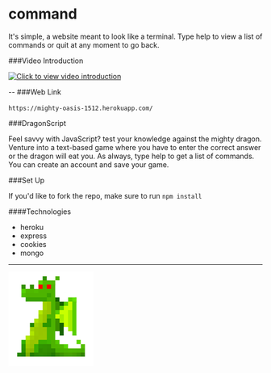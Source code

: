 # command
It's simple, a website meant to look like a terminal. Type help to view a list of commands or quit at any moment to go back.

###Video Introduction

[![Click to view video introduction](https://i.ytimg.com/vi_webp/xMkXaSYo6c8/mqdefault.webp)](https://youtu.be/xMkXaSYo6c8 "Quick Intro")

--
###Web Link

`https://mighty-oasis-1512.herokuapp.com/`

###DragonScript

Feel savvy with JavaScript? test your knowledge against the mighty dragon.
Venture into a text-based game where you have to enter the correct answer or the dragon will eat you.
As always, type help to get a list of commands. You can create an account and save your game.

###Set Up

If you'd like to fork the repo, make sure to run `npm install`

####Technologies

* heroku
* express
* cookies
* mongo

___

![](/public/images/package.png)

